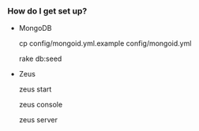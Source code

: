 ### How do I get set up? ###

* MongoDB

  cp config/mongoid.yml.example config/mongoid.yml

  rake db:seed

* Zeus

    zeus start

    zeus console

    zeus server
